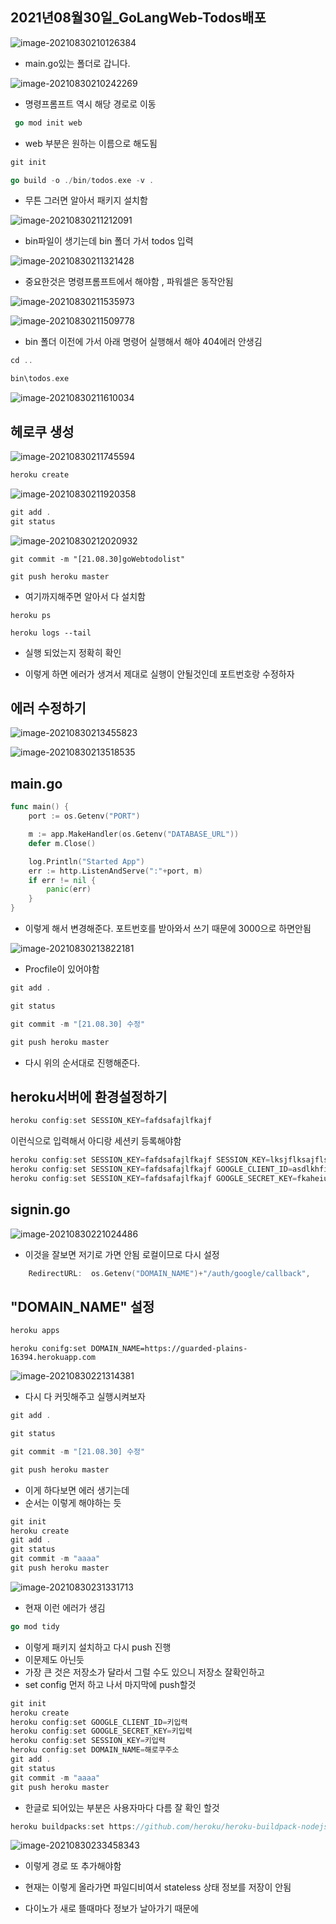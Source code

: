 ## 2021년08월30일_GoLangWeb-Todos배포

![image-20210830210126384](2021년08월30일_GoLangWeb-Todos배포.assets/image-20210830210126384.png)

- main.go있는 폴더로 갑니다.

![image-20210830210242269](2021년08월30일_GoLangWeb-Todos배포.assets/image-20210830210242269.png)

- 명령프롬프트 역시 해당 경로로 이동

```go
 go mod init web
```

- web 부분은 원하는 이름으로 해도됨

```go
git init

go build -o ./bin/todos.exe -v .
```

- 무튼 그러면 알아서 패키지 설치함

![image-20210830211212091](2021년08월30일_GoLangWeb-Todos배포.assets/image-20210830211212091.png)

- bin파일이 생기는데 bin 폴더 가서 todos 입력

![image-20210830211321428](2021년08월30일_GoLangWeb-Todos배포.assets/image-20210830211321428.png)

- 중요한것은 명령프롬프트에서 해야함 , 파워셀은 동작안됨

![image-20210830211535973](2021년08월30일_GoLangWeb-Todos배포.assets/image-20210830211535973.png)

![image-20210830211509778](2021년08월30일_GoLangWeb-Todos배포.assets/image-20210830211509778.png)

- bin  폴더 이전에 가서 아래 명령어 실행해서 해야 404에러 안생김

```go
cd ..

bin\todos.exe
```

![image-20210830211610034](2021년08월30일_GoLangWeb-Todos배포.assets/image-20210830211610034.png)

## 헤로쿠 생성

![image-20210830211745594](2021년08월30일_GoLangWeb-Todos배포.assets/image-20210830211745594.png)

```go
heroku create
```

![image-20210830211920358](2021년08월30일_GoLangWeb-Todos배포.assets/image-20210830211920358.png)

```go
git add .
git status
```

![image-20210830212020932](2021년08월30일_GoLangWeb-Todos배포.assets/image-20210830212020932.png)

```git
git commit -m "[21.08.30]goWebtodolist"

git push heroku master
```

- 여기까지해주면 알아서 다 설치함

```git
heroku ps

heroku logs --tail
```

- 실행 되었는지 정확히 확인

- 이렇게 하면 에러가 생겨서 제대로 실행이 안될것인데 포트번호랑 수정하자

## 에러 수정하기 

![image-20210830213455823](2021년08월30일_GoLangWeb-Todos배포.assets/image-20210830213455823.png)

![image-20210830213518535](2021년08월30일_GoLangWeb-Todos배포.assets/image-20210830213518535.png)

## main.go

```go
func main() {
	port := os.Getenv("PORT")

	m := app.MakeHandler(os.Getenv("DATABASE_URL"))
	defer m.Close()

	log.Println("Started App")
	err := http.ListenAndServe(":"+port, m)
	if err != nil {
		panic(err)
	}
}

```

- 이렇게 해서 변경해준다. 포트번호를 받아와서 쓰기 때문에 3000으로 하면안됨

![image-20210830213822181](2021년08월30일_GoLangWeb-Todos배포.assets/image-20210830213822181.png)

- Procfile이 있어야함

```go
git add .

git status

git commit -m "[21.08.30] 수정"

git push heroku master
```

- 다시 위의 순서대로 진행해준다.

## heroku서버에 환경설정하기

```go
heroku config:set SESSION_KEY=fafdsafajlfkajf
```

이런식으로 입력해서 아디랑 세션키 등록해야함

```go
heroku config:set SESSION_KEY=fafdsafajlfkajf SESSION_KEY=lksjflksajfls
heroku config:set SESSION_KEY=fafdsafajlfkajf GOOGLE_CLIENT_ID=asdlkhfiuehaf
heroku config:set SESSION_KEY=fafdsafajlfkajf GOOGLE_SECRET_KEY=fkaheiukahikfuehaifu
```

## signin.go

![image-20210830221024486](2021년08월30일_GoLangWeb-Todos배포.assets/image-20210830221024486.png)

- 이것을 잘보면 저기로 가면 안됨 로컬이므로 다시 설정

```go
	RedirectURL:  os.Getenv("DOMAIN_NAME")+"/auth/google/callback",
```

## "DOMAIN_NAME" 설정

```go
heroku apps
```

```
heroku conifg:set DOMAIN_NAME=https://guarded-plains-16394.herokuapp.com
```

![image-20210830221314381](2021년08월30일_GoLangWeb-Todos배포.assets/image-20210830221314381.png)

- 다시 다 커밋해주고 실행시켜보자

```go
git add .

git status

git commit -m "[21.08.30] 수정"

git push heroku master
```

- 이게 하다보면 에러 생기는데
- 순서는 이렇게 해야하는 듯

```go
git init
heroku create
git add .
git status
git commit -m "aaaa"
git push heroku master
```

![image-20210830231331713](2021년08월30일_GoLangWeb-Todos배포.assets/image-20210830231331713.png)

- 현재 이런 에러가 생김

```go
go mod tidy
```

- 이렇게 패키지 설치하고 다시 push 진행
- 이문제도 아닌듯
- 가장 큰 것은 저장소가 달라서 그럴 수도 있으니 저장소 잘확인하고 
- set config 먼저 하고 나서 마지막에 push할것

```go
git init
heroku create
heroku config:set GOOGLE_CLIENT_ID=키입력
heroku config:set GOOGLE_SECRET_KEY=키입력
heroku config:set SESSION_KEY=키입력
heroku config:set DOMAIN_NAME=해로쿠주소
git add .
git status
git commit -m "aaaa"
git push heroku master
```

- 한글로 되어있는 부분은 사용자마다 다름 잘 확인 할것

```go
heroku buildpacks:set https://github.com/heroku/heroku-buildpack-nodejs
```

![image-20210830233458343](2021년08월30일_GoLangWeb-Todos배포.assets/image-20210830233458343.png)

- 이렇게 경로 또 추가해야함

- 현재는 이렇게 올라가면 파일디비여서 stateless 상태 정보를 저장이 안됨
- 다이노가 새로 뜰때마다 정보가 날아가기 때문에